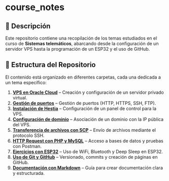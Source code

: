 # course_notes
## 📌 Descripción
Este repositorio contiene una recopilación de los temas estudiados en el curso de **Sistemas telemáticos**, abarcando desde la configuración de un servidor VPS hasta la programación de un ESP32 y el uso de GitHub.

## 📂 Estructura del Repositorio
El contenido está organizado en diferentes carpetas, cada una dedicada a un tema específico:

1. **[VPS en Oracle Cloud](./01_VPS_OracleCloud/README.md)** – Creación y configuración de un servidor privado virtual.
2. **[Gestión de puertos](./02_Gestion_Puertos/README.md)** – Gestión de puertos (HTTP, HTTPS, SSH, FTP).
3. **[Instalación de Hestia](./03_HestiaCP/README.md)** – Configuración de un panel de control para la VPS.
4. **[Configuración de dominio](./04_Dominio/README.md)** – Asociación de un dominio con la IP pública del VPS.
5. **[Transferencia de archivos con SCP](./05_SCP/README.md)** – Envío de archivos mediante el protocolo SSH.
6. **[HTTP Request con PHP y MySQL](./06_PHP_MySQL/README.md)** – Acceso a bases de datos y pruebas con Postman.
7. **[Ejercicios con ESP32](./07_ESP32/README.md)** – Uso de WiFi, Bluetooth y Deep Sleep en ESP32.
8. **[Uso de Git y GitHub](./08_Git_GitHub/README.md)** – Versionado, commits y creación de páginas en GitHub.
9. **[Documentación con Markdown](./09_Markdown/README.md)** – Guía para crear documentación clara y estructurada.
